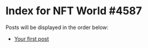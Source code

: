 # Index for NFT World #4587
Posts will be displayed in the order below:

- [Your first post](./001-first.md)

